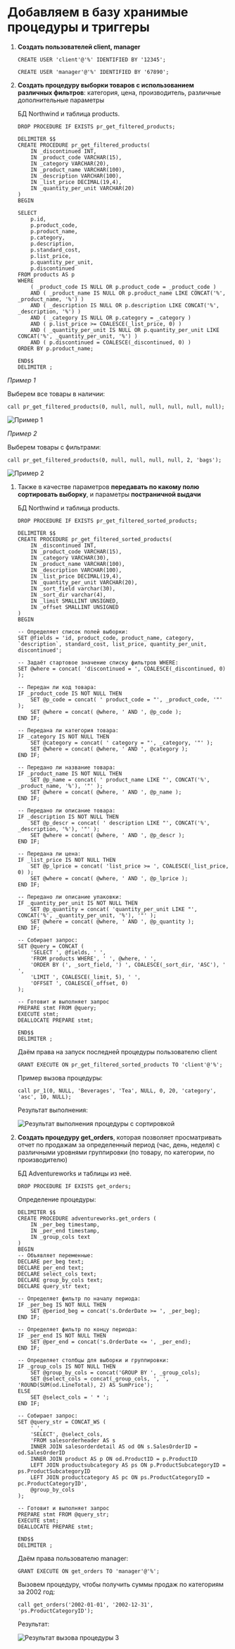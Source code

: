 # Добавляем в базу хранимые процедуры и триггеры

1. **Создать пользователей client, manager**

    `CREATE USER 'client'@'%' IDENTIFIED BY '12345';`

    `CREATE USER 'manager'@'%' IDENTIFIED BY '67890';`

1. **Создать процедуру выборки товаров с использованием различных фильтров**: категория, цена, производитель, различные дополнительные параметры
    
    БД Northwind и таблица products.

    `DROP PROCEDURE IF EXISTS pr_get_filtered_products;`

    ```
    DELIMITER $$
    CREATE PROCEDURE pr_get_filtered_products(
        IN _discontinued INT,
        IN _product_code VARCHAR(15),
        IN _category VARCHAR(20),
        IN _product_name VARCHAR(100),
        IN _description VARCHAR(100),
        IN _list_price DECIMAL(19,4),
        IN _quantity_per_unit VARCHAR(20)
    )
    BEGIN

    SELECT 
        p.id, 
        p.product_code, 
        p.product_name, 
        p.category, 
        p.description, 
        p.standard_cost, 
        p.list_price, 
        p.quantity_per_unit,
        p.discontinued
    FROM products AS p
    WHERE 
        ( _product_code IS NULL OR p.product_code = _product_code )
        AND ( _product_name IS NULL OR p.product_name LIKE CONCAT('%', _product_name, '%') )
        AND ( _description IS NULL OR p.description LIKE CONCAT('%', _description, '%') )
        AND ( _category IS NULL OR p.category = _category )
        AND ( p.list_price >= COALESCE(_list_price, 0) )
        AND ( _quantity_per_unit IS NULL OR p.quantity_per_unit LIKE CONCAT('%', _quantity_per_unit, '%') )
        AND ( p.discontinued = COALESCE(_discontinued, 0) )
    ORDER BY p.product_name;

    END$$
    DELIMITER ;
    ```

*Пример 1*

Выберем все товары в наличии:

`call pr_get_filtered_products(0, null, null, null, null, null, null);`

![Пример 1](/images/pr_all.jpg)

*Пример 2*

Выберем товары с фильтрами:

`call pr_get_filtered_products(0, null, null, null, null, 2, 'bags');`

![Пример 2](/images/pr_filter.jpg)


1. Также в качестве параметров **передавать по какому полю сортировать выборку**, и параметры **постраничной выдачи**

    БД Northwind и таблица products.

    `DROP PROCEDURE IF EXISTS pr_get_filtered_sorted_products;`

    ```
    DELIMITER $$
    CREATE PROCEDURE pr_get_filtered_sorted_products(
        IN _discontinued INT,
        IN _product_code VARCHAR(15),
        IN _category VARCHAR(30),
        IN _product_name VARCHAR(100),
        IN _description VARCHAR(100),
        IN _list_price DECIMAL(19,4),
        IN _quantity_per_unit VARCHAR(20),
        IN _sort_field varchar(30),
        IN _sort_dir varchar(4),
        IN _limit SMALLINT UNSIGNED,
        IN _offset SMALLINT UNSIGNED
    )
    BEGIN
    
    -- Определяет список полей выборки:
    SET @fields = 'id, product_code, product_name, category, `description`, standard_cost, list_price, quantity_per_unit, discontinued';
    
    -- Задаёт стартовое значение списку фильтров WHERE:
    SET @where = concat( 'discontinued = ', COALESCE(_discontinued, 0) );
    
    -- Передан ли код товара:
    IF _product_code IS NOT NULL THEN
        SET @p_code = concat( ' product_code = "', _product_code, '"' );
        SET @where = concat( @where, ' AND ', @p_code );
    END IF;
    
    -- Передана ли категория товара:
    IF _category IS NOT NULL THEN
        SET @category = concat( ' category = "', _category, '"' );
        SET @where = concat( @where, ' AND ', @category );
    END IF;
    
    -- Передано ли название товара:
    IF _product_name IS NOT NULL THEN
        SET @p_name = concat( ' product_name LIKE "', CONCAT('%', _product_name, '%'), '"' );
        SET @where = concat( @where, ' AND ', @p_name );
    END IF;
    
    -- Передано ли описание товара:
    IF _description IS NOT NULL THEN
        SET @p_descr = concat( ' description LIKE "', CONCAT('%', _description, '%'), '"' );
        SET @where = concat( @where, ' AND ', @p_descr );
    END IF;
    
    -- Передана ли цена:
    IF _list_price IS NOT NULL THEN
        SET @p_lprice = concat( 'list_price >= ', COALESCE(_list_price, 0) );
        SET @where = concat( @where, ' AND ', @p_lprice );
    END IF;
    
    -- Передано ли описание упаковки:
    IF _quantity_per_unit IS NOT NULL THEN
        SET @p_quantity = concat( 'quantity_per_unit LIKE "', CONCAT('%', _quantity_per_unit, '%'), '"' );
        SET @where = concat( @where, ' AND ', @p_quantity );
    END IF;
    
    -- Собирает запрос:
    SET @query = CONCAT (
        'SELECT ', @fields, ' ',
        'FROM products WHERE', ' ', @where, ' ',
        'ORDER BY (', _sort_field, ') ', COALESCE(_sort_dir, 'ASC'), ' ',
        'LIMIT ', COALESCE(_limit, 5), ' ',
        'OFFSET ', COALESCE(_offset, 0)
    );
    
    -- Готовит и выполняет запрос
    PREPARE stmt FROM @query;
    EXECUTE stmt;
    DEALLOCATE PREPARE stmt;

    END$$
    DELIMITER ;
    ```

    Даём права на запуск последней процедуры пользователю client

    `GRANT EXECUTE ON pr_get_filtered_sorted_products TO 'client'@'%';`

    Пример вызова процедуры:

    `call pr_1(0, NULL, 'Beverages', 'Tea', NULL, 0, 20, 'category', 'asc', 10, NULL);`

    Результат выполнения:

    ![Результат выполнения процедуры с сортировкой](/images/order_proc.jpg)


1. **Создать процедуру get_orders**, которая позволяет просматривать отчет по продажам за определенный период (час, день, неделя) с различными уровнями группировки (по товару, по категории, по производителю)

    БД Adventureworks и таблицы из неё.

    `DROP PROCEDURE IF EXISTS get_orders;`

    Определение процедуры:

    ```
    DELIMITER $$
    CREATE PROCEDURE adventureworks.get_orders (
	    IN _per_beg timestamp, 
        IN _per_end timestamp, 
        IN _group_cols text
    )
    BEGIN
    -- Объявляет переменные:
    DECLARE per_beg text;
    DECLARE per_end text;
    DECLARE select_cols text;
    DECLARE group_by_cols text;
    DECLARE query_str text;

    -- Определяет фильтр по началу периода:
    IF _per_beg IS NOT NULL THEN
	    SET @period_beg = concat('s.OrderDate >= ', _per_beg);
    END IF;

    -- Определяет фильтр по концу периода:
    IF _per_end IS NOT NULL THEN
	    SET @per_end = concat('s.OrderDate <= ', _per_end);
    END IF;

    -- Определяет столбцы для выборки и группировки:
    IF _group_cols IS NOT NULL THEN
        SET @group_by_cols = concat('GROUP BY ', _group_cols);
        SET @select_cols = concat(_group_cols, ', ', 'ROUND(SUM(od.LineTotal), 2) AS SumPrice');
    ELSE
        SET @select_cols = ' * ';
    END IF;

    -- Собирает запрос:
    SET @query_str = CONCAT_WS ( 
        ' ', 
	    'SELECT', @select_cols,
	    'FROM salesorderheader AS s
        INNER JOIN salesorderdetail AS od ON s.SalesOrderID = od.SalesOrderID
	    INNER JOIN product AS p ON od.ProductID = p.ProductID
	    LEFT JOIN productsubcategory AS ps ON p.ProductSubcategoryID = ps.ProductSubcategoryID
	    LEFT JOIN productcategory AS pc ON ps.ProductCategoryID = pc.ProductCategoryID',
        @group_by_cols
    );

    -- Готовит и выполняет запрос
    PREPARE stmt FROM @query_str;
    EXECUTE stmt;
    DEALLOCATE PREPARE stmt;

    END$$
    DELIMITER ;
    ```

    Даём права пользователю manager:

    `GRANT EXECUTE ON get_orders TO 'manager'@'%';`
    
    Вызовем процедуру, чтобы получить суммы продаж по категориям за 2002 год:
    
    `call get_orders('2002-01-01', '2002-12-31', 'ps.ProductCategoryID');`

    Результат:

    ![Результат вызова процедуры 3](/images/proc_res_1.jpg)

